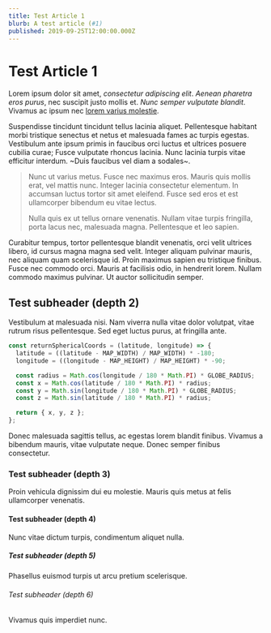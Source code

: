 ```yaml
---
title: Test Article 1
blurb: A test article (#1)
published: 2019-09-25T12:00:00.000Z
---
```


# Test Article 1

Lorem ipsum dolor sit amet, _consectetur adipiscing elit_. *Aenean pharetra eros purus*, nec suscipit justo mollis et. _*Nunc semper vulputate blandit*_. Vivamus ac ipsum nec [lorem varius molestie](https://flamov.com).

Suspendisse tincidunt tincidunt tellus lacinia aliquet. Pellentesque habitant morbi tristique senectus et netus et malesuada fames ac turpis egestas. Vestibulum ante ipsum primis in faucibus orci luctus et ultrices posuere cubilia curae; Fusce vulputate rhoncus lacinia. Nunc lacinia turpis vitae efficitur interdum. ~Duis faucibus vel diam a sodales~.

> Nunc ut varius metus. Fusce nec maximus eros. Mauris quis mollis erat, vel mattis nunc. Integer lacinia consectetur elementum. In accumsan luctus tortor sit amet eleifend. Fusce sed eros et est ullamcorper bibendum eu vitae lectus.
> 
> Nulla quis ex ut tellus ornare venenatis. Nullam vitae turpis fringilla, porta lacus nec, malesuada magna. Pellentesque et leo sapien.

Curabitur tempus, tortor pellentesque blandit venenatis, orci velit ultrices libero, id cursus magna magna sed velit. Integer aliquam pulvinar mauris, nec aliquam quam scelerisque id. Proin maximus sapien eu tristique finibus. Fusce nec commodo orci. Mauris at facilisis odio, in hendrerit lorem. Nullam commodo maximus pulvinar. Ut auctor sollicitudin semper.

## Test subheader (depth 2)

Vestibulum at malesuada nisi. Nam viverra nulla vitae dolor volutpat, vitae rutrum risus pellentesque. Sed eget luctus purus, at fringilla ante.

```js
const returnSphericalCoords = (latitude, longitude) => {
  latitude = ((latitude - MAP_WIDTH) / MAP_WIDTH) * -180;
  longitude = ((longitude - MAP_HEIGHT) / MAP_HEIGHT) * -90;

  const radius = Math.cos(longitude / 180 * Math.PI) * GLOBE_RADIUS;
  const x = Math.cos(latitude / 180 * Math.PI) * radius;
  const y = Math.sin(longitude / 180 * Math.PI) * GLOBE_RADIUS;
  const z = Math.sin(latitude / 180 * Math.PI) * radius;

  return { x, y, z };
};
```

Donec malesuada sagittis tellus, ac egestas lorem blandit finibus. Vivamus a bibendum mauris, vitae vulputate neque. Donec semper finibus consectetur.

### Test subheader (depth 3)

Proin vehicula dignissim dui eu molestie. Mauris quis metus at felis ullamcorper venenatis.

#### Test subheader (depth 4)

Nunc vitae dictum turpis, condimentum aliquet nulla.

##### Test subheader (depth 5)

Phasellus euismod turpis ut arcu pretium scelerisque.

###### Test subheader (depth 6)

Vivamus quis imperdiet nunc.
